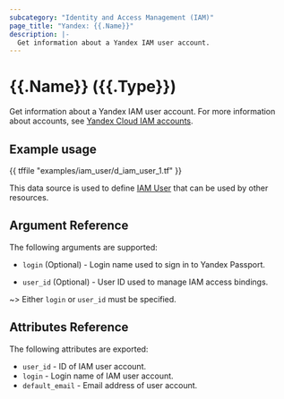```yaml
---
subcategory: "Identity and Access Management (IAM)"
page_title: "Yandex: {{.Name}}"
description: |-
  Get information about a Yandex IAM user account.
---
```


# {{.Name}} ({{.Type}})

Get information about a Yandex IAM user account. For more information about accounts, see [Yandex Cloud IAM accounts](https://cloud.yandex.com/docs/iam/concepts/#accounts).

## Example usage

{{ tffile "examples/iam_user/d_iam_user_1.tf" }}

This data source is used to define [IAM User](https://cloud.yandex.com/docs/iam/concepts/#passport) that can be used by other resources.

## Argument Reference

The following arguments are supported:

* `login` (Optional) - Login name used to sign in to Yandex Passport.

* `user_id` (Optional) - User ID used to manage IAM access bindings.

~> Either `login` or `user_id` must be specified.

## Attributes Reference

The following attributes are exported:

* `user_id` - ID of IAM user account.
* `login` - Login name of IAM user account.
* `default_email` - Email address of user account.
